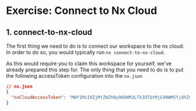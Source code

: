 # Exercise: Connect to Nx Cloud

## 1. connect-to-nx-cloud

The first thing we need to do is to connect our workspace to the nx cloud.
In order to do so, you would typically run `nx connect-to-nx-cloud`.

As this would require you to claim this workspace for yourself, we've already prepared this step for.
The only thing that you need to do is to put the following accessToken configuration into the `nx.json`

```json
// nx.json
{
  "nxCloudAccessToken": "MWY1MzI0ZjMtZWZhNy00OWM3LTk3OTQtMjE4NWM5YjdhZmM1fHJlYWQtd3JpdGU="
}
```
